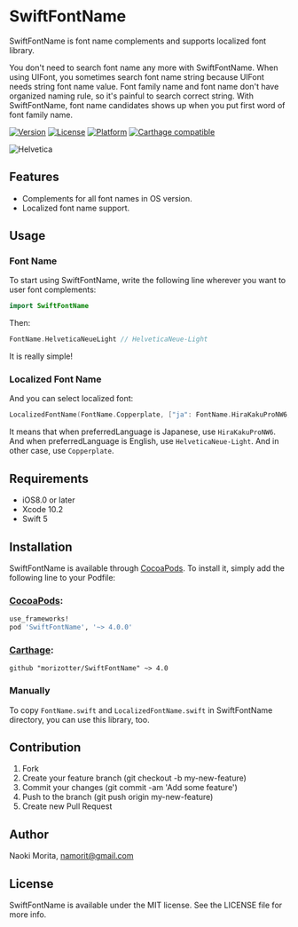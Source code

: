 # SwiftFontName

SwiftFontName is font name complements and supports localized font library.

You don't need to search font name any more with SwiftFontName. When using UIFont, you sometimes search font name string because UIFont needs string font name value. Font family name and font name don't have organized naming rule, so it's painful to search correct string. With SwiftFontName, font name candidates shows up when you put first word of font family name.

[![Version](https://img.shields.io/cocoapods/v/SwiftFontName.svg?style=flat)](http://cocoapods.org/pods/SwiftFontName)
[![License](https://img.shields.io/cocoapods/l/SwiftFontName.svg?style=flat)](http://cocoapods.org/pods/SwiftFontName)
[![Platform](https://img.shields.io/cocoapods/p/SwiftFontName.svg?style=flat)](http://cocoapods.org/pods/SwiftFontName)
[![Carthage compatible](https://img.shields.io/badge/Carthage-compatible-4BC51D.svg?style=flat)](https://github.com/Carthage/Carthage)

![Helvetica](misc/helvetica.png)

## Features

- Complements for all font names in OS version.
- Localized font name support.

## Usage

### Font Name

To start using SwiftFontName, write the following line wherever you want to user font complements:

```swift
import SwiftFontName
```

Then:

```swift
FontName.HelveticaNeueLight // HelveticaNeue-Light
```

It is really simple!

### Localized Font Name

And you can select localized font:

```swift
LocalizedFontName(FontName.Copperplate, ["ja": FontName.HiraKakuProNW6, "en": FontName.HelveticaNeueLight])
```

It means that when preferredLanguage is Japanese, use `HiraKakuProNW6`. And when preferredLanguage is English, use `HelveticaNeue-Light`. And in other case, use `Copperplate`.

## Requirements

- iOS8.0 or later
- Xcode 10.2
- Swift 5

## Installation

SwiftFontName is available through [CocoaPods](http://cocoapods.org). To install
it, simply add the following line to your Podfile:

### [CocoaPods](http://cocoapods.org):

```ruby
use_frameworks!
pod 'SwiftFontName', '~> 4.0.0'
```

### [Carthage](https://github.com/Carthage/Carthage):

```ogdl
github "morizotter/SwiftFontName" ~> 4.0
```

### Manually

To copy `FontName.swift` and `LocalizedFontName.swift` in SwiftFontName directory, you can use this library, too.

## Contribution

1. Fork
2. Create your feature branch (git checkout -b my-new-feature)
3. Commit your changes (git commit -am 'Add some feature')
4. Push to the branch (git push origin my-new-feature)
5. Create new Pull Request

## Author

Naoki Morita, namorit@gmail.com

## License

SwiftFontName is available under the MIT license. See the LICENSE file for more info.
